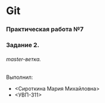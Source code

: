 # Git
### Практическая работа №7
### Задание 2.
###### master-ветка.
Выполнил:
* <Сироткина Мария Михайловна>
* <УВП-311>

